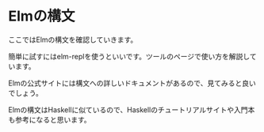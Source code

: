# Elmの構文

ここではElmの構文を確認していきます。

簡単に試すにはelm-replを使うといいです。ツールのページで使い方を解説しています。

Elmの公式サイトには構文への詳しいドキュメントがあるので、見てみると良いでしょう。

Elmの構文はHaskellに似ているので、Haskellのチュートリアルサイトや入門本も参考になると思います。
